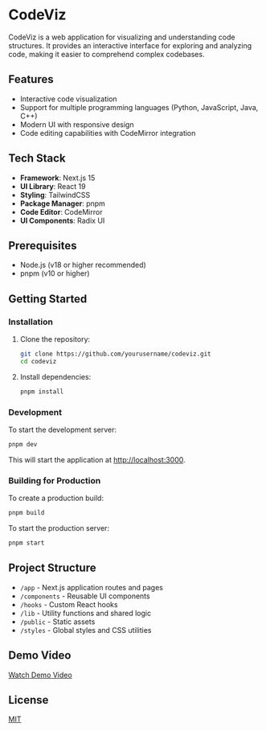 # CodeViz

CodeViz is a web application for visualizing and understanding code structures. It provides an interactive interface for exploring and analyzing code, making it easier to comprehend complex codebases.

## Features

- Interactive code visualization
- Support for multiple programming languages (Python, JavaScript, Java, C++)
- Modern UI with responsive design
- Code editing capabilities with CodeMirror integration

## Tech Stack

- **Framework**: Next.js 15
- **UI Library**: React 19
- **Styling**: TailwindCSS
- **Package Manager**: pnpm
- **Code Editor**: CodeMirror
- **UI Components**: Radix UI

## Prerequisites

- Node.js (v18 or higher recommended)
- pnpm (v10 or higher)

## Getting Started

### Installation

1. Clone the repository:
   ```bash
   git clone https://github.com/yourusername/codeviz.git
   cd codeviz
   ```

2. Install dependencies:
   ```bash
   pnpm install
   ```

### Development

To start the development server:

```bash
pnpm dev
```

This will start the application at [http://localhost:3000](http://localhost:3000).

### Building for Production

To create a production build:

```bash
pnpm build
```

To start the production server:

```bash
pnpm start
```

## Project Structure

- `/app` - Next.js application routes and pages
- `/components` - Reusable UI components
- `/hooks` - Custom React hooks
- `/lib` - Utility functions and shared logic
- `/public` - Static assets
- `/styles` - Global styles and CSS utilities

## Demo Video

[Watch Demo Video](https://github.com/Nitish-Rajendran/codeviz/blob/master/Demo.mp4)

## License

[MIT](LICENSE)
